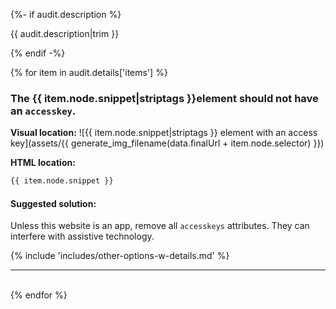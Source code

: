 {%- if audit.description %}

{{ audit.description|trim }}

{% endif -%}

{% for item in audit.details['items'] %}

### The {{ item.node.snippet|striptags }}element should not have an `accesskey`.

__Visual location:__
![{{ item.node.snippet|striptags }} element with an access key](assets/{{ generate_img_filename(data.finalUrl + item.node.selector) }})

__HTML location:__

```html
{{ item.node.snippet }}
```

#### Suggested solution:
Unless this website is an app, remove all `accesskeys` attributes. They can interfere with assistive technology.

{% include 'includes/other-options-w-details.md' %}

<hr>

<br>
{% endfor %}